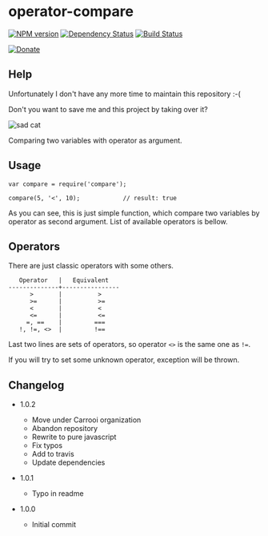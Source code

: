 # operator-compare

[![NPM version](https://img.shields.io/npm/v/operator-compare.svg?style=flat-square)](http://badge.fury.io/js/operator-compare)
[![Dependency Status](https://img.shields.io/gemnasium/Carrooi/Node-OperatorCompare.svg?style=flat-square)](https://gemnasium.com/Carrooi/Node-OperatorCompare)
[![Build Status](https://img.shields.io/travis/Carrooi/Node-OperatorCompare.svg?style=flat-square)](https://travis-ci.org/Carrooi/Node-OperatorCompare)

[![Donate](https://img.shields.io/badge/donate-PayPal-brightgreen.svg?style=flat-square)](https://www.paypal.com/cgi-bin/webscr?cmd=_s-xclick&hosted_button_id=7MLNUGKRU7XQU)

## Help

Unfortunately I don't have any more time to maintain this repository :-( 

Don't you want to save me and this project by taking over it?

![sad cat](https://raw.githubusercontent.com/sakren/sakren.github.io/master/images/sad-kitten.jpg)

Comparing two variables with operator as argument.

## Usage

```
var compare = require('compare');

compare(5, '<', 10);			// result: true
```

As you can see, this is just simple function, which compare two variables by operator as second argument. List of available
operators is bellow.

## Operators

There are just classic operators with some others.

```
   Operator   |   Equivalent
--------------+----------------
      >       |          >
      >=      |          >=
      <       |          <
      <=      |          <=
     =, ==    |         ===
   !, !=, <>  |         !==
```

Last two lines are sets of operators, so operator `<>` is the same one as `!=`.

If you will try to set some unknown operator, exception will be thrown.

## Changelog

* 1.0.2
	+ Move under Carrooi organization
	+ Abandon repository
	+ Rewrite to pure javascript
	+ Fix typos
	+ Add to travis
	+ Update dependencies

* 1.0.1
	+ Typo in readme

* 1.0.0
	+ Initial commit
